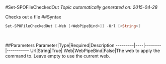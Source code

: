 #Set-SPOFileCheckedOut
*Topic automatically generated on: 2015-04-28*

Checks out a file
##Syntax
```powershell
Set-SPOFileCheckedOut [-Web [<WebPipeBind>]] -Url [<String>]
```
&nbsp;

##Parameters
Parameter|Type|Required|Description
---------|----|--------|-----------
Url|String|True|
Web|WebPipeBind|False|The web to apply the command to. Leave empty to use the current web.
